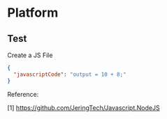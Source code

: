 # Platform

## Test

Create a JS File
``` json
{
  "javascriptCode": "output = 10 + 8;"
}
```

Reference:

[1] https://github.com/JeringTech/Javascript.NodeJS
